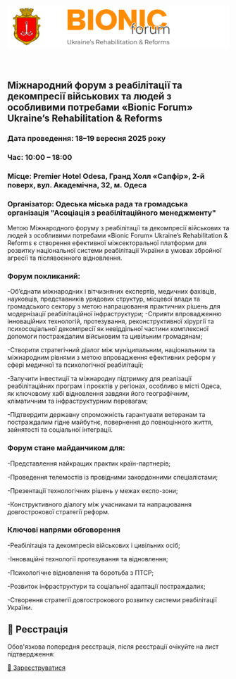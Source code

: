<img src="лого4.png" alt="Логотип ініціативи" width="2000" style="margin-bottom: 40px;">

## Міжнародний форум з реабілітації та декомпресії військових та людей з особливими потребами «Bionic Forum» Ukraine’s Rehabilitation & Reforms

###  Дата проведення: 18–19 вересня 2025 року

### Час: 10:00 – 18:00

### Місце: Premier Hotel Odesa, Гранд Холл «Сапфір», 2-й поверх, вул. Академічна, 32, м. Одеса

### Організатор: Одеська міська рада та громадська організація "Асоціація з реабілітаційного менеджменту" 

Метою Міжнародного форуму з реабілітації та декомпресії військових та людей з особливими потребами «Bionic Forum» Ukraine’s Rehabilitation & Reforms є створення ефективної міжсекторальної платформи для розвитку національної системи реабілітації України в умовах збройної агресії та післявоєнного відновлення.

### Форум покликаний:

-Об’єднати міжнародних і вітчизняних експертів, медичних фахівців, науковців, представників урядових структур, місцевої влади та громадського сектору з метою напрацювання практичних рішень для модернізації реабілітаційної інфраструктури;
-Сприяти впровадженню інноваційних технологій, протезування, реконструктивної хірургії та психосоціальної декомпресії як невіддільної частини комплексної допомоги постраждалим військовим та цивільним громадянам;

-Створити стратегічний діалог між муніципальним, національним та міжнародним рівнями з метою впровадження ефективних реформ у сфері медичної та психологічної реабілітації;

-Залучити інвестиції та міжнародну підтримку для реалізації реабілітаційних програм і проєктів у регіонах, особливо в місті Одеса, як ключовому хабі відновлення завдяки його географічним, кліматичним та інфраструктурним перевагам;

-Підтвердити державну спроможність гарантувати ветеранам та постраждалим гідне майбутнє, повернення до повноцінного життя, зайнятості та соціальної інтеграції.

### Форум стане майданчиком для:

-Представлення найкращих практик країн-партнерів;

-Проведення телемостів із провідними закордонними спеціалістами;

-Презентації технологічних рішень у межах експо-зони;

-Конструктивного діалогу між учасниками та напрацювання довгострокової стратегії реформ.


### Ключові напрями обговорення
 
-Реабілітація та декомпресія військових і цивільних осіб;

-Інноваційні технології протезування та відновлення;

-Психологічне відновлення та боротьба з ПТСР;

-Розвиток інфраструктури та соціальної адаптації постраждалих;

-Створення стратегії довгострокового розвитку системи реабілітації України.

<h2>📌 Реєстрація</h2>
<p>Обов'язкова попередня реєстрація, після реєстрації очікуйте на лист підтвердження:</p>
<a href="https://docs.google.com/forms/d/e/1FAIpQLSd4zgoOz8slh014Fi2gUgaD5_DJYs9760382xNDuPuMjhkRQg/viewform">📝 Зареєструватися</a>

<!--
**Bionicforum/BionicForum** is a ✨ _special_ ✨ repository because its `README.md` (this file) appears on your GitHub profile.

Here are some ideas to get you started:

- 🔭 I’m currently working on ...
- 🌱 I’m currently learning ...
- 👯 I’m looking to collaborate on ...
- 🤔 I’m looking for help with ...
- 💬 Ask me about ...
- 📫 How to reach me: ...
- 😄 Pronouns: ...
- ⚡ Fun fact: ...
-->
